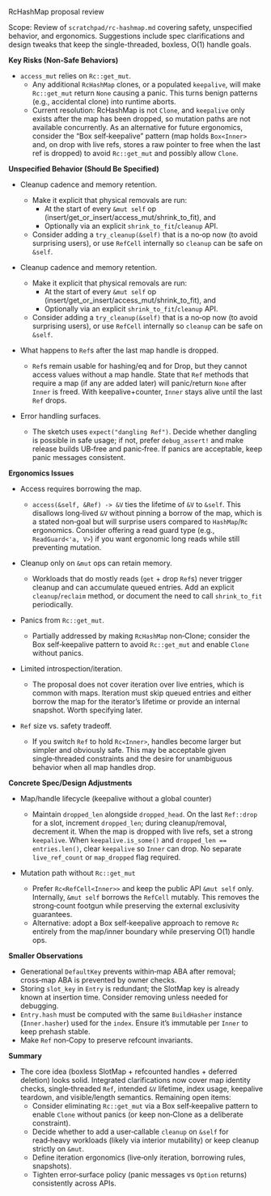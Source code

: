 RcHashMap proposal review

Scope: Review of `scratchpad/rc-hashmap.md` covering safety, unspecified behavior, and ergonomics. Suggestions include spec clarifications and design tweaks that keep the single-threaded, boxless, O(1) handle goals.

**Key Risks (Non‑Safe Behaviors)**
- `access_mut` relies on `Rc::get_mut`.
  - Any additional `RcHashMap` clones, or a populated `keepalive`, will make `Rc::get_mut` return `None` causing a panic. This turns benign patterns (e.g., accidental clone) into runtime aborts.
  - Current resolution: RcHashMap is not `Clone`, and `keepalive` only exists after the map has been dropped, so mutation paths are not available concurrently. As an alternative for future ergonomics, consider the “Box self‑keepalive” pattern (map holds `Box<Inner>` and, on drop with live refs, stores a raw pointer to free when the last ref is dropped) to avoid `Rc::get_mut` and possibly allow `Clone`.

**Unspecified Behavior (Should Be Specified)**
- Cleanup cadence and memory retention.
  - Make it explicit that physical removals are run:
    - At the start of every `&mut self` op (insert/get_or_insert/access_mut/shrink_to_fit), and
    - Optionally via an explicit `shrink_to_fit`/`cleanup` API.
  - Consider adding a `try_cleanup(&self)` that is a no‑op now (to avoid surprising users), or use `RefCell` internally so `cleanup` can be safe on `&self`.

- Cleanup cadence and memory retention.
  - Make it explicit that physical removals are run:
    - At the start of every `&mut self` op (insert/get_or_insert/access_mut/shrink_to_fit), and
    - Optionally via an explicit `shrink_to_fit`/`cleanup` API.
  - Consider adding a `try_cleanup(&self)` that is a no‑op now (to avoid surprising users), or use `RefCell` internally so `cleanup` can be safe on `&self`.

- What happens to `Ref`s after the last map handle is dropped.
  - `Ref`s remain usable for hashing/eq and for Drop, but they cannot access values without a map handle. State that `Ref` methods that require a map (if any are added later) will panic/return `None` after `Inner` is freed. With keepalive+counter, `Inner` stays alive until the last `Ref` drops.

- Error handling surfaces.
  - The sketch uses `expect("dangling Ref")`. Decide whether dangling is possible in safe usage; if not, prefer `debug_assert!` and make release builds UB‑free and panic‑free. If panics are acceptable, keep panic messages consistent.

**Ergonomics Issues**
- Access requires borrowing the map.
  - `access(&self, &Ref) -> &V` ties the lifetime of `&V` to `&self`. This disallows long‑lived `&V` without pinning a borrow of the map, which is a stated non‑goal but will surprise users compared to `HashMap`/`Rc` ergonomics. Consider offering a read guard type (e.g., `ReadGuard<'a, V>`) if you want ergonomic long reads while still preventing mutation.

- Cleanup only on `&mut` ops can retain memory.
  - Workloads that do mostly reads (`get` + drop `Ref`s) never trigger cleanup and can accumulate queued entries. Add an explicit `cleanup`/`reclaim` method, or document the need to call `shrink_to_fit` periodically.

- Panics from `Rc::get_mut`.
  - Partially addressed by making `RcHashMap` non‑Clone; consider the Box self‑keepalive pattern to avoid `Rc::get_mut` and enable `Clone` without panics.

  

- Limited introspection/iteration.
  - The proposal does not cover iteration over live entries, which is common with maps. Iteration must skip queued entries and either borrow the map for the iterator’s lifetime or provide an internal snapshot. Worth specifying later.

- `Ref` size vs. safety tradeoff.
  - If you switch `Ref` to hold `Rc<Inner>`, handles become larger but simpler and obviously safe. This may be acceptable given single‑threaded constraints and the desire for unambiguous behavior when all map handles drop.

**Concrete Spec/Design Adjustments**
- Map/handle lifecycle (keepalive without a global counter)
  - Maintain `dropped_len` alongside `dropped_head`. On the last `Ref::drop` for a slot, increment `dropped_len`; during cleanup/removal, decrement it. When the map is dropped with live refs, set a strong `keepalive`. When `keepalive.is_some()` and `dropped_len == entries.len()`, clear `keepalive` so `Inner` can drop. No separate `live_ref_count` or `map_dropped` flag required.

- Mutation path without `Rc::get_mut`
  - Prefer `Rc<RefCell<Inner>>` and keep the public API `&mut self` only. Internally, `&mut self` borrows the `RefCell` mutably. This removes the strong‑count footgun while preserving the external exclusivity guarantees.
  - Alternative: adopt a Box self‑keepalive approach to remove `Rc` entirely from the map/inner boundary while preserving O(1) handle ops.

 

**Smaller Observations**
- Generational `DefaultKey` prevents within‑map ABA after removal; cross‑map ABA is prevented by owner checks.
- Storing `slot_key` in `Entry` is redundant; the SlotMap key is already known at insertion time. Consider removing unless needed for debugging.
- `Entry.hash` must be computed with the same `BuildHasher` instance (`Inner.hasher`) used for the `index`. Ensure it’s immutable per `Inner` to keep prehash stable.
- Make `Ref` non‑Copy to preserve refcount invariants.

**Summary**
- The core idea (boxless SlotMap + refcounted handles + deferred deletion) looks solid. Integrated clarifications now cover map identity checks, single‑threaded `Ref`, intended `&V` lifetime, index usage, keepalive teardown, and visible/length semantics. Remaining open items:
  - Consider eliminating `Rc::get_mut` via a Box self‑keepalive pattern to enable `Clone` without panics (or keep non‑Clone as a deliberate constraint).
  - Decide whether to add a user‑callable `cleanup` on `&self` for read‑heavy workloads (likely via interior mutability) or keep cleanup strictly on `&mut`.
  - Define iteration ergonomics (live‑only iteration, borrowing rules, snapshots).
  - Tighten error‑surface policy (panic messages vs `Option` returns) consistently across APIs.
